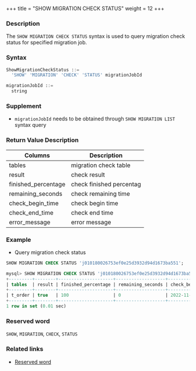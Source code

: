 +++
title = "SHOW MIGRATION CHECK STATUS"
weight = 12
+++

### Description

The `SHOW MIGRATION CHECK STATUS` syntax is used to query migration check status for specified migration job.

### Syntax

```sql
ShowMigrationCheckStatus ::=
  'SHOW' 'MIGRATION' 'CHECK' 'STATUS' migrationJobId 

migrationJobId ::=
  string
```

### Supplement

- `migrationJobId` needs to be obtained through `SHOW MIGRATION LIST` syntax query

### Return Value Description

| Columns               | Description               |
|-----------------------|---------------------------|
| tables                | migration check table     |
| result                | check result              |
| finished_percentage   | check finished percentag  |
| remaining_seconds     | check remaining time      |
| check_begin_time      | check begin time          |
| check_end_time        | check end time            |
| error_message         | error message             |

### Example

- Query migration check status

```sql
SHOW MIGRATION CHECK STATUS 'j010180026753ef0e25d3932d94d1673ba551';
```

```sql
mysql> SHOW MIGRATION CHECK STATUS 'j010180026753ef0e25d3932d94d1673ba551';
+---------+--------+---------------------+-------------------+-------------------------+-------------------------+------------------+---------------+
| tables  | result | finished_percentage | remaining_seconds | check_begin_time        | check_end_time          | duration_seconds | error_message |
+---------+--------+---------------------+-------------------+-------------------------+-------------------------+------------------+---------------+
| t_order | true   | 100                 | 0                 | 2022-11-01 17:57:39.940 | 2022-11-01 17:57:40.587 | 0                |               |
+---------+--------+---------------------+-------------------+-------------------------+-------------------------+------------------+---------------+
1 row in set (0.01 sec)
```

### Reserved word

`SHOW`, `MIGRATION`, `CHECK`, `STATUS`

### Related links

- [Reserved word](/en/reference/distsql/syntax/reserved-word/)
